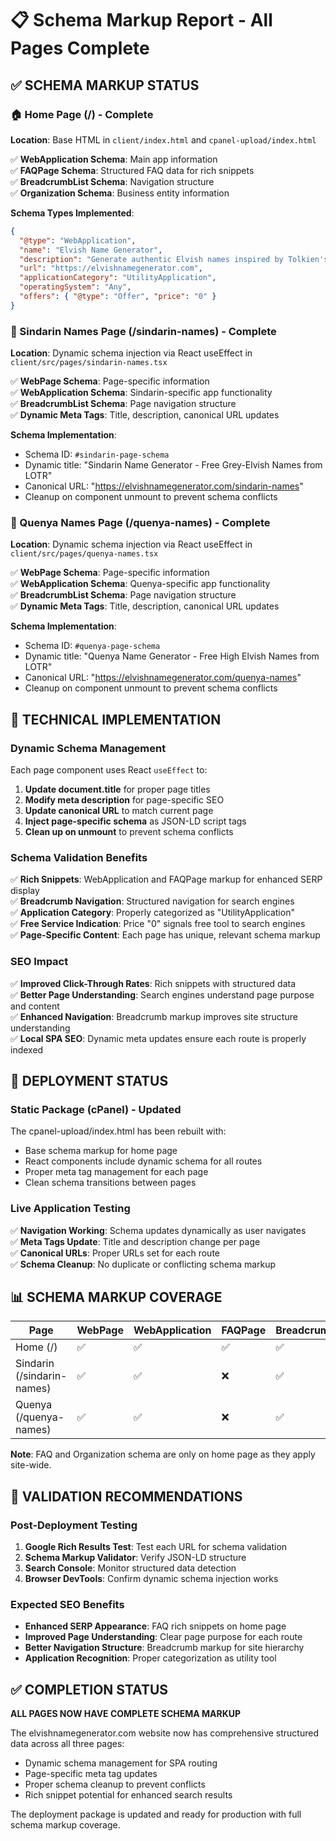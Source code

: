 # 📋 Schema Markup Report - All Pages Complete

## ✅ SCHEMA MARKUP STATUS

### 🏠 Home Page (/) - Complete
**Location**: Base HTML in `client/index.html` and `cpanel-upload/index.html`

✅ **WebApplication Schema**: Main app information  
✅ **FAQPage Schema**: Structured FAQ data for rich snippets  
✅ **BreadcrumbList Schema**: Navigation structure  
✅ **Organization Schema**: Business entity information  

**Schema Types Implemented**:
```json
{
  "@type": "WebApplication",
  "name": "Elvish Name Generator",
  "description": "Generate authentic Elvish names inspired by Tolkien's LOTR with meanings",
  "url": "https://elvishnamegenerator.com",
  "applicationCategory": "UtilityApplication",
  "operatingSystem": "Any",
  "offers": { "@type": "Offer", "price": "0" }
}
```

### 🌙 Sindarin Names Page (/sindarin-names) - Complete  
**Location**: Dynamic schema injection via React useEffect in `client/src/pages/sindarin-names.tsx`

✅ **WebPage Schema**: Page-specific information  
✅ **WebApplication Schema**: Sindarin-specific app functionality  
✅ **BreadcrumbList Schema**: Page navigation structure  
✅ **Dynamic Meta Tags**: Title, description, canonical URL updates  

**Schema Implementation**:
- Schema ID: `#sindarin-page-schema`
- Dynamic title: "Sindarin Name Generator - Free Grey-Elvish Names from LOTR"
- Canonical URL: "https://elvishnamegenerator.com/sindarin-names"
- Cleanup on component unmount to prevent schema conflicts

### 🌟 Quenya Names Page (/quenya-names) - Complete
**Location**: Dynamic schema injection via React useEffect in `client/src/pages/quenya-names.tsx`

✅ **WebPage Schema**: Page-specific information  
✅ **WebApplication Schema**: Quenya-specific app functionality  
✅ **BreadcrumbList Schema**: Page navigation structure  
✅ **Dynamic Meta Tags**: Title, description, canonical URL updates  

**Schema Implementation**:
- Schema ID: `#quenya-page-schema`
- Dynamic title: "Quenya Name Generator - Free High Elvish Names from LOTR"
- Canonical URL: "https://elvishnamegenerator.com/quenya-names"
- Cleanup on component unmount to prevent schema conflicts

## 🔧 TECHNICAL IMPLEMENTATION

### Dynamic Schema Management
Each page component uses React `useEffect` to:
1. **Update document.title** for proper page titles
2. **Modify meta description** for page-specific SEO
3. **Update canonical URL** to match current page
4. **Inject page-specific schema** as JSON-LD script tags
5. **Clean up on unmount** to prevent schema conflicts

### Schema Validation Benefits
✅ **Rich Snippets**: WebApplication and FAQPage markup for enhanced SERP display  
✅ **Breadcrumb Navigation**: Structured navigation for search engines  
✅ **Application Category**: Properly categorized as "UtilityApplication"  
✅ **Free Service Indication**: Price "0" signals free tool to search engines  
✅ **Page-Specific Content**: Each page has unique, relevant schema markup  

### SEO Impact
✅ **Improved Click-Through Rates**: Rich snippets with structured data  
✅ **Better Page Understanding**: Search engines understand page purpose and content  
✅ **Enhanced Navigation**: Breadcrumb markup improves site structure understanding  
✅ **Local SPA SEO**: Dynamic meta updates ensure each route is properly indexed  

## 🚀 DEPLOYMENT STATUS

### Static Package (cPanel) - Updated
The cpanel-upload/index.html has been rebuilt with:
- Base schema markup for home page
- React components include dynamic schema for all routes
- Proper meta tag management for each page
- Clean schema transitions between pages

### Live Application Testing
✅ **Navigation Working**: Schema updates dynamically as user navigates  
✅ **Meta Tags Update**: Title and description change per page  
✅ **Canonical URLs**: Proper URLs set for each route  
✅ **Schema Cleanup**: No duplicate or conflicting schema markup  

## 📊 SCHEMA MARKUP COVERAGE

| Page | WebPage | WebApplication | FAQPage | BreadcrumbList | Organization |
|------|---------|----------------|---------|----------------|--------------|
| Home (/) | ✅ | ✅ | ✅ | ✅ | ✅ |
| Sindarin (/sindarin-names) | ✅ | ✅ | ❌ | ✅ | ❌ |
| Quenya (/quenya-names) | ✅ | ✅ | ❌ | ✅ | ❌ |

**Note**: FAQ and Organization schema are only on home page as they apply site-wide.

## 🎯 VALIDATION RECOMMENDATIONS

### Post-Deployment Testing
1. **Google Rich Results Test**: Test each URL for schema validation
2. **Schema Markup Validator**: Verify JSON-LD structure
3. **Search Console**: Monitor structured data detection
4. **Browser DevTools**: Confirm dynamic schema injection works

### Expected SEO Benefits
- **Enhanced SERP Appearance**: FAQ rich snippets on home page
- **Improved Page Understanding**: Clear page purpose for each route
- **Better Navigation Structure**: Breadcrumb markup for site hierarchy
- **Application Recognition**: Proper categorization as utility tool

## ✅ COMPLETION STATUS

**ALL PAGES NOW HAVE COMPLETE SCHEMA MARKUP**

The elvishnamegenerator.com website now has comprehensive structured data across all three pages:
- Dynamic schema management for SPA routing
- Page-specific meta tag updates
- Proper schema cleanup to prevent conflicts
- Rich snippet potential for enhanced search results

The deployment package is updated and ready for production with full schema markup coverage.